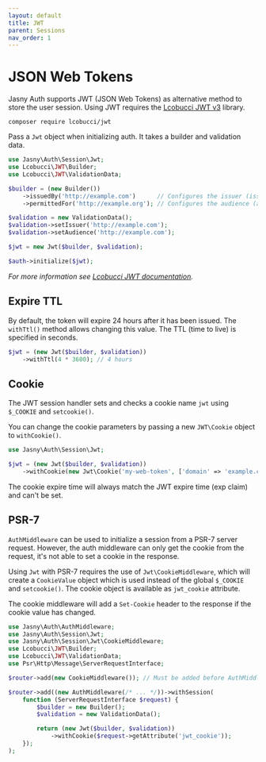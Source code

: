 ```yaml
---
layout: default
title: JWT
parent: Sessions
nav_order: 1
---
```


JSON Web Tokens
===

Jasny Auth supports JWT (JSON Web Tokens) as alternative method to store the user session. Using JWT requires the
[Lcobucci JWT v3](https://github.com/lcobucci/jwt) library.

    composer require lcobucci/jwt

Pass a `Jwt` object when initializing auth. It takes a builder and validation data.

```php
use Jasny\Auth\Session\Jwt;
use Lcobucci\JWT\Builder;
use Lcobucci\JWT\ValidationData;

$builder = (new Builder())
    ->issuedBy('http://example.com')      // Configures the issuer (iss claim)
    ->permittedFor('http://example.org'); // Configures the audience (aud claim)

$validation = new ValidationData();
$validation->setIssuer('http://example.com');
$validation->setAudience('http://example.com');

$jwt = new Jwt($builder, $validation);

$auth->initialize($jwt);
```

_For more information see [Lcobucci JWT documentation](https://github.com/lcobucci/jwt/blob/3.3/README.md)._

## Expire TTL

By default, the token will expire 24 hours after it has been issued. The `withTtl()` method allows changing this value.
The TTL (time to live) is specified in seconds.

```php
$jwt = (new Jwt($builder, $validation))
    ->withTtl(4 * 3600); // 4 hours
```

## Cookie

The JWT session handler sets and checks a cookie name `jwt` using `$_COOKIE` and `setcookie()`.

You can change the cookie parameters by passing a new `JWT\Cookie` object to `withCookie()`.

```php
use Jasny\Auth\Session\Jwt;

$jwt = (new Jwt($builder, $validation))
    ->withCookie(new Jwt\Cookie('my-web-token', ['domain' => 'example.com']));
```

The cookie expire time will always match the JWT expire time (exp claim) and can't be set.

## PSR-7

`AuthMiddleware` can be used to initialize a session from a PSR-7 server request. However, the auth middleware can only
get the cookie from the request, it's not able to set a cookie in the response.

Using `Jwt` with PSR-7 requires the use of `Jwt\CookieMiddleware`, which will create a `CookieValue` object which is
used instead of the global `$_COOKIE` and `setcookie()`. The cookie object is available as `jwt_cookie` attribute.

The cookie middleware will add a `Set-Cookie` header to the response if the cookie value has changed.

```php
use Jasny\Auth\AuthMiddleware;
use Jasny\Auth\Session\Jwt;
use Jasny\Auth\Session\Jwt\CookieMiddleware;
use Lcobucci\JWT\Builder;
use Lcobucci\JWT\ValidationData;
use Psr\Http\Message\ServerRequestInterface;

$router->add(new CookieMiddleware()); // Must be added before AuthMiddleware

$router->add((new AuthMiddleware(/* ... */))->withSession(
    function (ServerRequestInterface $request) {
        $builder = new Builder();
        $validation = new ValidationData();

        return (new Jwt($builder, $validation))
            ->withCookie($request->getAttribute('jwt_cookie'));
    });
);
```
